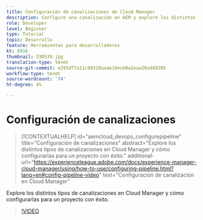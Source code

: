 ```yaml
---
title: Configuración de canalizaciones de Cloud Manager
description: Configure una canalización en AEM y explore los distintos tipos de canalizaciones.
role: Developer
level: Beginner
type: Tutorial
topic: Desarrollo
feature: Herramientas para desarrolladores
kt: 6916
thumbnail: 330539.jpg
translation-type: tm+mt
source-git-commit: e295d77a11c99310aaae10ecb8a2eaa20ad49285
workflow-type: tm+mt
source-wordcount: '74'
ht-degree: 4%

---
```



# Configuración de canalizaciones

>[!CONTEXTUALHELP]
>id="aemcloud_devops_configurepipeline"
>title="Configuración de canalizaciones"
>abstract="Explore los distintos tipos de canalizaciones en Cloud Manager y cómo configurarlas para un proyecto con éxito."
>additional-url="https://experienceleague.adobe.com/docs/experience-manager-cloud-manager/using/how-to-use/configuring-pipeline.html?lang=en#config-pipeline-video" text="Configuración de canalización en Cloud Manager"

Explore los distintos tipos de canalizaciones en Cloud Manager y cómo configurarlas para un proyecto con éxito.

>[!VIDEO](https://video.tv.adobe.com/v/330539/?quality=12&learn=on)
